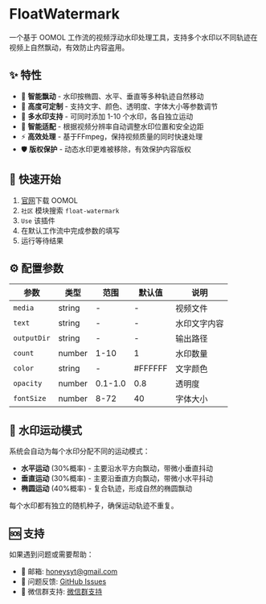 # FloatWatermark

一个基于 OOMOL 工作流的视频浮动水印处理工具，支持多个水印以不同轨迹在视频上自然飘动，有效防止内容盗用。

## ✨ 特性

- 🎯 **智能飘动** - 水印按椭圆、水平、垂直等多种轨迹自然移动
- 🎨 **高度可定制** - 支持文字、颜色、透明度、字体大小等参数调节
- 🔢 **多水印支持** - 可同时添加 1-10 个水印，各自独立运动
- 📱 **智能适配** - 根据视频分辨率自动调整水印位置和安全边距
- ⚡ **高效处理** - 基于FFmpeg，保持视频质量的同时快速处理
- 🛡️ **版权保护** - 动态水印更难被移除，有效保护内容版权

## 🚀 快速开始

1. [官网](https://oomol.com/zh-CN/downloads/)下载 OOMOL
2. `社区` 模块搜索 `float-watermark`
3. `Use` 该插件
4. 在默认工作流中完成参数的填写
5. 运行等待结果

## ⚙️ 配置参数

| 参数 | 类型 | 范围 | 默认值 | 说明 |
|------|------|------|--------|------|
| `media` | string | - | - | 视频文件 |
| `text` | string | - | - | 水印文字内容 |
| `outputDir` | string | - | - | 输出路径 |
| `count` | number | 1-10 | 1 | 水印数量 |
| `color` | string | - | #FFFFFF | 文字颜色 |
| `opacity` | number | 0.1-1.0 | 0.8 | 透明度 |
| `fontSize` | number | 8-72 | 40 | 字体大小 |

## 🎨 水印运动模式

系统会自动为每个水印分配不同的运动模式：

- **水平运动** (30%概率) - 主要沿水平方向飘动，带微小垂直抖动
- **垂直运动** (30%概率) - 主要沿垂直方向飘动，带微小水平抖动  
- **椭圆运动** (40%概率) - 复合轨迹，形成自然的椭圆飘动

每个水印都有独立的随机种子，确保运动轨迹不重复。

## 🆘 支持

如果遇到问题或需要帮助：

- 📧 邮箱: honeysyt@gmail.com
- 🐛 问题反馈: [GitHub Issues](https://github.com/oomol-blocks/float-watermark/issues)
- 📖 微信群支持: [微信群支持](https://oomol.com/img/qrcode@3x.png)
